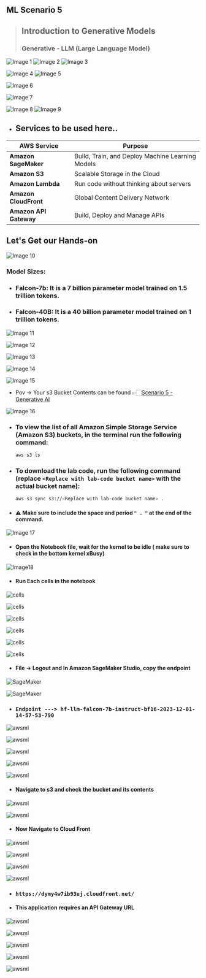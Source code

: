 ## ML Scenario 5
> ## Introduction to Generative Models
> ### Generative - LLM (Large Language Model)

![Image 1](https://github.com/Brindha-m/AWS_Games/assets/72887609/d48ccb17-bb03-4552-9fd6-8abffba78450)
![Image 2](https://github.com/Brindha-m/AWS_Games/assets/72887609/fc55d1e3-3a2a-4c7b-8968-fbebdae9065f)
![Image 3](https://github.com/Brindha-m/AWS_Games/assets/72887609/f098066b-21f6-44a1-9bd3-f89f3f534294)

![Image 4](https://github.com/Brindha-m/AWS_Games/assets/72887609/88ef0c1f-c1e5-4d44-bc15-4e780b32b854)
![Image 5](https://github.com/Brindha-m/AWS_Games/assets/72887609/39e6320b-d076-4ee9-8e04-8ce273ce8675)

![Image 6](https://github.com/Brindha-m/AWS_Games/assets/72887609/43f491bd-c88e-46c7-85d2-5dedd3a3632f)

![Image 7](https://github.com/Brindha-m/AWS_Games/assets/72887609/3f38768d-a4eb-47e9-b660-5c79569b1d53)

![Image 8](https://github.com/Brindha-m/AWS_Games/assets/72887609/36a0a159-351c-4607-9995-24715303b741)
![Image 9](https://github.com/Brindha-m/AWS_Games/assets/72887609/c7e0845c-1577-43fe-bf03-918887974d79)

- ## Services to be used here..
  
| AWS Service             | Purpose                                      |
|-------------------------|----------------------------------------------|
| **Amazon SageMaker**    | Build, Train, and Deploy Machine Learning Models |
| **Amazon S3**           | Scalable Storage in the Cloud                |
| **Amazon Lambda**    | Run code without thinking about servers     |
|**Amazon CloudFront**   | Global Content Delivery Network              |
|**Amazon API Gateway** | Build, Deploy and Manage APIs                |
  
## Let's Get our Hands-on

![Image 10](https://github.com/Brindha-m/AWS_Games/assets/72887609/c8074da6-989c-465c-9e05-7ea13f3441b6)

### Model Sizes:
  * ### Falcon-7b: It is a **7 billion** parameter model trained on 1.5 trillion tokens.
  * ### Falcon-40B: It is a **40 billion** parameter model trained on 1 trillion tokens.

![Image 11](https://github.com/Brindha-m/AWS_Games/assets/72887609/a6e1eb8b-cb8a-4d01-ad48-29f3c1b865c7)

![Image 12](https://github.com/Brindha-m/AWS_Games/assets/72887609/f81c64fb-5a46-4268-9171-d006209e547e)

![Image 13](https://github.com/Brindha-m/AWS_Games/assets/72887609/bfee7d35-1984-43cb-a94e-24126be50f20)

![Image 14](https://github.com/Brindha-m/AWS_Games/assets/72887609/1afe80c0-f3d5-4836-ac5b-16275f426377)

![Image 15]("https://github.com/Brindha-m/AWS_Games/assets/72887609/44fd49ee-c250-48ec-afda-91686643e368)

- Pov -> Your s3 Bucket Contents can be found 👉🏻[Scenario 5 - Generative AI](https://github.com/Brindha-m/AWS_Games/tree/main/Machine%20Learning%20AWS/Utils/Scenario%205%20-%20Generative%20AI%20Model)

![Image 16](https://github.com/Brindha-m/AWS_Games/assets/72887609/3b8deadc-6ba2-4f32-bb40-b34d12838c72)

- ### To view the list of all Amazon Simple Storage Service (Amazon S3) buckets, in the terminal run the following command:

    ```bash
    aws s3 ls
    ```

- ### To download the lab code, run the following command (replace `<Replace with lab-code bucket name>` with the actual bucket name):

    ```bash
    aws s3 sync s3://<Replace with lab-code bucket name> .
    ```

- #### ⚠️ Make sure to include the space and period `" . "` at the end of the command.


![Image 17](https://github.com/Brindha-m/AWS_Games/assets/72887609/a0d14445-6782-4188-87be-c3f9a9db8339)

- #### Open the Notebook file, wait for the kernel to be idle ( make sure to check in the bottom kernel xBusy)
  
![Image18](https://github.com/Brindha-m/AWS_Games/assets/72887609/c9188fa8-c0db-4717-b134-bcd5b1c2d4b0")

- #### Run Each cells in the notebook

![cells](https://github.com/Brindha-m/AWS_Games/assets/72887609/e8648681-47b0-4f64-9d0c-77aee1b0e957)

![cells](https://github.com/Brindha-m/AWS_Games/assets/72887609/a33f2c22-b0df-4240-8d8e-9f3b6acaf121)

![cells](https://github.com/Brindha-m/AWS_Games/assets/72887609/7b2f83ea-8e04-4fd1-9d4a-c1f4c4ee6e4e)

![cells](https://github.com/Brindha-m/AWS_Games/assets/72887609/c94964bd-fe07-48be-8628-ab86237a734d)

![cells](https://github.com/Brindha-m/AWS_Games/assets/72887609/f0c5f593-a53a-4f8b-bef4-1de70d1e2401)

![cells](https://github.com/Brindha-m/AWS_Games/assets/72887609/2ebf3688-0876-4770-8ad4-d7c7dfb33da4)

- #### File -> Logout and In Amazon SageMaker Studio, copy the endpoint
![SageMaker](https://github.com/Brindha-m/AWS_Games/assets/72887609/0259e42e-36b1-4c11-85a1-387c1843b6c1)

![SageMaker](https://github.com/Brindha-m/AWS_Games/assets/72887609/70f8b471-0c6a-4fbb-b706-79a92c89bfee)

- ###  `Endpoint ---> hf-llm-falcon-7b-instruct-bf16-2023-12-01-14-57-53-790 `

![awsml](https://github.com/Brindha-m/AWS_Games/assets/72887609/2459743d-b3b4-44b8-9b3a-4e6c9f757ba9)

![awsml](https://github.com/Brindha-m/AWS_Games/assets/72887609/d55a798c-d23d-4fa4-abc2-b45c753fc5b7)

![awsml](https://github.com/Brindha-m/AWS_Games/assets/72887609/8dc7396d-f342-44a6-a598-ca2106fe9ce3)

![awsml](https://github.com/Brindha-m/AWS_Games/assets/72887609/f558c280-031f-4748-bb3e-ad2e60d41d9a)

![awsml](https://github.com/Brindha-m/AWS_Games/assets/72887609/65b5b32c-2b00-4477-be78-a0680181feb6)

- #### Navigate to s3 and check the bucket and its contents
![awsml](https://github.com/Brindha-m/AWS_Games/assets/72887609/c2e5e415-759f-407a-bd89-c4eae8ed8466)

![awsml](https://github.com/Brindha-m/AWS_Games/assets/72887609/3c2e4146-1477-4d31-9473-1eb4fdc148cf)

- #### Now Navigate to Cloud Front

![awsml](https://github.com/Brindha-m/AWS_Games/assets/72887609/5f6888e4-769e-4340-89f2-4f3f3c4b1333)

![awsml]("https://github.com/Brindha-m/AWS_Games/assets/72887609/6c58413a-1eb6-4de0-8d95-22e68f75b46a)

![awsml](https://github.com/Brindha-m/AWS_Games/assets/72887609/fe7d2d95-40de-4504-8a29-84e9c66175ea)

![awsml](https://github.com/Brindha-m/AWS_Games/assets/72887609/c0aae734-cfbc-4a70-9e44-9b2463a9f734)

- ### ` https://dymy4w7ib93uj.cloudfront.net/ `
- #### This application requires an API Gateway URL

![awsml](https://github.com/Brindha-m/AWS_Games/assets/72887609/235c7e13-71fe-43f3-9b24-86f1986db64c)

![awsml](https://github.com/Brindha-m/AWS_Games/assets/72887609/2c63b388-e595-44df-897e-e1b65cdcfcb9)

![awsml](https://github.com/Brindha-m/AWS_Games/assets/72887609/e2054df3-5bc4-4036-b63f-7982ab2f2df4)

![awsml](https://github.com/Brindha-m/AWS_Games/assets/72887609/0254bdb3-13d2-4535-a36e-c32af8c3faa9)

![awsml](https://github.com/Brindha-m/AWS_Games/assets/72887609/5228d617-f526-4b7d-85e9-600382e10d98)
